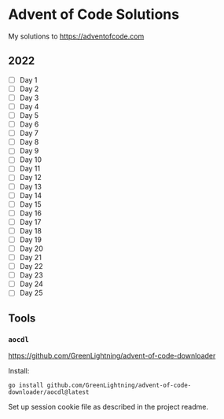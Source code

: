 # Advent of Code Solutions

My solutions to https://adventofcode.com

## 2022

- [ ] Day 1
- [ ] Day 2
- [ ] Day 3
- [ ] Day 4
- [ ] Day 5
- [ ] Day 6
- [ ] Day 7
- [ ] Day 8
- [ ] Day 9
- [ ] Day 10
- [ ] Day 11
- [ ] Day 12
- [ ] Day 13
- [ ] Day 14
- [ ] Day 15
- [ ] Day 16
- [ ] Day 17
- [ ] Day 18
- [ ] Day 19
- [ ] Day 20
- [ ] Day 21
- [ ] Day 22
- [ ] Day 23
- [ ] Day 24
- [ ] Day 25

## Tools

### `aocdl`

https://github.com/GreenLightning/advent-of-code-downloader

Install:

    go install github.com/GreenLightning/advent-of-code-downloader/aocdl@latest

Set up session cookie file as described in the project readme.
